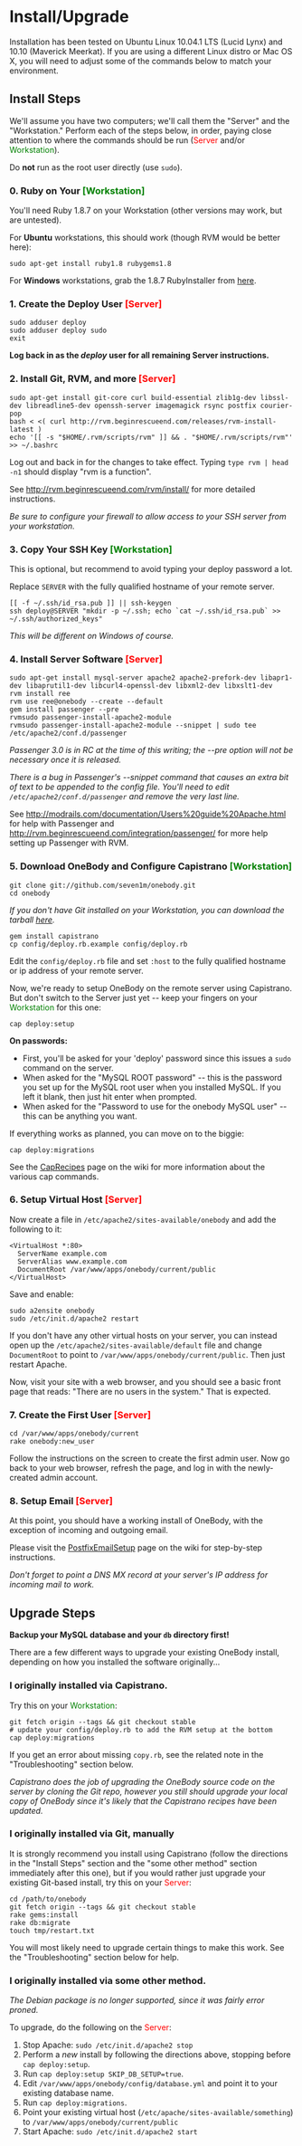 # Install/Upgrade

Installation has been tested on Ubuntu Linux 10.04.1 LTS (Lucid Lynx) and 10.10 (Maverick Meerkat). If you are using a different Linux distro or Mac OS X, you will need to adjust some of the commands below to match your environment.


## Install Steps

We'll assume you have two computers; we'll call them the "Server" and the "Workstation." Perform each of the steps below, in order, paying close attention to where the commands should be run (<span style="color:red;">Server</span> and/or <span style="color:green;">Workstation</span>).

Do **not** run as the root user directly (use `sudo`).

### 0. Ruby on Your <span style="color:green;">[Workstation]</span>

You'll need Ruby 1.8.7 on your Workstation (other versions may work, but are untested).

For **Ubuntu** workstations, this should work (though RVM would be better here):

    sudo apt-get install ruby1.8 rubygems1.8

For **Windows** workstations, grab the 1.8.7 RubyInstaller from [here](http://ruby-lang.org/en/downloads/).

### 1. Create the Deploy User <span style="color:red;">[Server]</span>

    sudo adduser deploy
    sudo adduser deploy sudo
    exit

**Log back in as the _deploy_ user for all remaining Server instructions.**

### 2. Install Git, RVM, and more <span style="color:red;">[Server]</span>

    sudo apt-get install git-core curl build-essential zlib1g-dev libssl-dev libreadline5-dev openssh-server imagemagick rsync postfix courier-pop
    bash < <( curl http://rvm.beginrescueend.com/releases/rvm-install-latest )
    echo '[[ -s "$HOME/.rvm/scripts/rvm" ]] && . "$HOME/.rvm/scripts/rvm"' >> ~/.bashrc

Log out and back in for the changes to take effect. Typing `type rvm | head -n1` should display
"rvm is a function".

See http://rvm.beginrescueend.com/rvm/install/ for more detailed instructions.

_Be sure to configure your firewall to allow access to your SSH server from your workstation._

### 3. Copy Your SSH Key <span style="color:green;">[Workstation]</span>

This is optional, but recommend to avoid typing your deploy password a lot.

Replace `SERVER` with the fully qualified hostname of your remote server.

    [[ -f ~/.ssh/id_rsa.pub ]] || ssh-keygen
    ssh deploy@SERVER "mkdir -p ~/.ssh; echo `cat ~/.ssh/id_rsa.pub` >> ~/.ssh/authorized_keys"

_This will be different on Windows of course._

### 4. Install Server Software <span style="color:red;">[Server]</span>

    sudo apt-get install mysql-server apache2 apache2-prefork-dev libapr1-dev libaprutil1-dev libcurl4-openssl-dev libxml2-dev libxslt1-dev
    rvm install ree
    rvm use ree@onebody --create --default
    gem install passenger --pre
    rvmsudo passenger-install-apache2-module
    rvmsudo passenger-install-apache2-module --snippet | sudo tee /etc/apache2/conf.d/passenger

_Passenger 3.0 is in RC at the time of this writing; the --pre option will not be necessary once it is released._

_There is a bug in Passenger's --snippet command that causes an extra bit of text to be appended to the config file. You'll need to edit `/etc/apache2/conf.d/passenger` and remove the very last line._

See http://modrails.com/documentation/Users%20guide%20Apache.html for help with Passenger and http://rvm.beginrescueend.com/integration/passenger/ for more help setting up Passenger with RVM.

### 5. Download OneBody and Configure Capistrano <span style="color:green;">[Workstation]</span>

    git clone git://github.com/seven1m/onebody.git
    cd onebody

_If you don't have Git installed on your Workstation, you can download the tarball [here](http://github.com/seven1m/onebody/zipball/stable)._

    gem install capistrano
    cp config/deploy.rb.example config/deploy.rb

Edit the `config/deploy.rb` file and set `:host` to the fully qualified hostname or ip address of your remote server.

Now, we're ready to setup OneBody on the remote server using Capistrano. But don't switch to the Server just yet -- keep your fingers on your <span style="color:green;">Workstation</span> for this one:

    cap deploy:setup

**On passwords:**

* First, you'll be asked for your 'deploy' password since this issues a `sudo` command on the server.
* When asked for the "MySQL ROOT password" -- this is the password you set up for the MySQL root user when you installed MySQL. If you left it blank, then just hit enter when prompted.
* When asked for the "Password to use for the onebody MySQL user" -- this can be anything you want.

If everything works as planned, you can move on to the biggie:

    cap deploy:migrations

See the [CapRecipes](http://github.com/seven1m/onebody/wiki/CapRecipes) page on the wiki for more information about the various cap commands.

### 6. Setup Virtual Host <span style="color:red;">[Server]</span>

Now create a file in `/etc/apache2/sites-available/onebody` and add the following to it:

    <VirtualHost *:80>
      ServerName example.com
      ServerAlias www.example.com
      DocumentRoot /var/www/apps/onebody/current/public
    </VirtualHost>

Save and enable:

    sudo a2ensite onebody
    sudo /etc/init.d/apache2 restart

If you don't have any other virtual hosts on your server, you can instead open up the `/etc/apache2/sites-available/default` file and change `DocumentRoot` to point to `/var/www/apps/onebody/current/public`. Then just restart Apache.

Now, visit your site with a web browser, and you should see a basic front page that reads: "There are no users in the system." That is expected.

### 7. Create the First User <span style="color:red;">[Server]</span>

    cd /var/www/apps/onebody/current
    rake onebody:new_user

Follow the instructions on the screen to create the first admin user. Now go back to your web browser, refresh the page, and log in with the newly-created admin account.

### 8. Setup Email <span style="color:red;">[Server]</span>

At this point, you should have a working install of OneBody, with the exception of incoming and outgoing email.

Please visit the [PostfixEmailSetup](http://github.com/seven1m/onebody/wiki/PostfixEmailSetup) page on the wiki for step-by-step instructions.

_Don't forget to point a DNS MX record at your server's IP address for incoming mail to work._


## Upgrade Steps

**Backup your MySQL database and your `db` directory first!**

There are a few different ways to upgrade your existing OneBody install, depending on how you installed the software originally...

### I originally installed via Capistrano.

Try this on your <span style="color:green;">Workstation</span>:

    git fetch origin --tags && git checkout stable
    # update your config/deploy.rb to add the RVM setup at the bottom
    cap deploy:migrations

If you get an error about missing `copy.rb`, see the related note in the "Troubleshooting" section below.

_Capistrano does the job of upgrading the OneBody source code on the server by cloning the Git repo, however you still should upgrade your local copy of OneBody since it's likely that the Capistrano recipes have been updated._

### I originally installed via Git, manually

It is strongly recommend you install using Capistrano (follow the directions in the "Install Steps" section and the "some other method" section immediately after this one), but if you would rather just upgrade your existing Git-based install, try this on your <span style="color:red;">Server</span>:

    cd /path/to/onebody
    git fetch origin --tags && git checkout stable
    rake gems:install
    rake db:migrate
    touch tmp/restart.txt

You will most likely need to upgrade certain things to make this work. See the "Troubleshooting" section below for help.

### I originally installed via some other method.

_The Debian package is no longer supported, since it was fairly error proned._

To upgrade, do the following on the <span style="color:red;">Server</span>:

1. Stop Apache: `sudo /etc/init.d/apache2 stop`
2. Perform a _new_ install by following the directions above, stopping before `cap deploy:setup`.
3. Run `cap deploy:setup SKIP_DB_SETUP=true`.
3. Edit `/var/www/apps/onebody/config/database.yml` and point it to your existing database name.
4. Run `cap deploy:migrations`.
5. Point your existing virtual host (`/etc/apache/sites-available/something`) to `/var/www/apps/onebody/current/public`
6. Start Apache: `sudo /etc/init.d/apache2 start`
